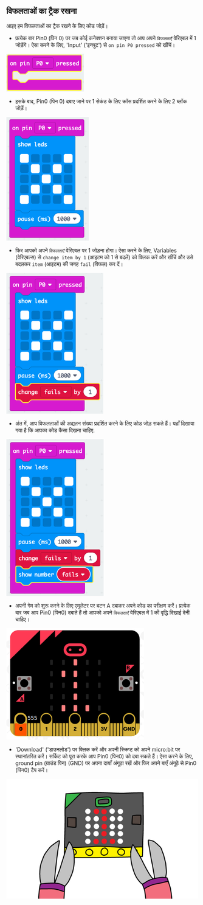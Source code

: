 ## विफलताओं का ट्रैक रखना

आइए हम विफलताओं का ट्रैक रखने के लिए कोड जोड़ें।

+ प्रत्येक बार Pin0 (पिन 0) पर जब कोई कनेक्शन बनाया जाएगा तो आप अपने `विफलताएँ` वेरिएबल में 1 जोड़ेंगे। ऐसा करने के लिए, 'Input' ('इनपुट') से `on pin P0 pressed` को खींचें।

![screenshot](images/frustration-pressPin0.png)

+ इसके बाद, Pin0 (पिन 0) दबाए जाने पर 1 सेकंड के लिए क्रॉस प्रदर्शित करने के लिए 2 ब्लॉक जोड़ें।

![स्क्रीनशॉट](images/frustration-pin0-x.png)

+ फिर आपको अपने `विफलताएँ` वेरिएबल पर 1 जोड़ना होगा। ऐसा करने के लिए, Variables (वेरिएबल्स) से `change item by 1` (आइटम को 1 से बदलें) को क्लिक करें और खींचें और उसे बदलकर `item` (आइटम) की जगह `fail` (विफल) कर दें। 

![स्क्रीनशॉट](images/frustration-pin0-fails.png)

+ अंत में, आप विफलताओं की अद्यतन संख्या प्रदर्शित करने के लिए कोड जोड़ सकते हैं। यहाँ दिखाया गया है कि आपका कोड कैसा दिखना चाहिए.

![स्क्रीनशॉट](images/frustration-pin0-code.png)

+ अपनी गेम को शुरू करने के लिए एमुलेटर पर बटन A दबाकर अपने कोड का परीक्षण करें। प्रत्येक बार जब आप Pin0 (पिन0) दबाते हैं तो आपको अपने `विफलताएँ` वेरिएबल में 1 की वृद्धि दिखाई देनी चाहिए।

![स्क्रीनशॉट](images/frustration-pin0-test.png)

+ 'Download' ('डाउनलोड') पर क्लिक करें और अपनी स्क्रिप्ट को अपने micro:bit पर स्थानांतरित करें। सर्किट को पूरा करके आप Pin0 (पिन0) को दबा सकते हैं। ऐसा करने के लिए, ground pin (ग्राउंड पिन) (GND) पर अपना दायाँ अंगूठा रखें और फिर अपने बाएँ अंगूठे से Pin0 (पिन0) टैप करें।

![स्क्रीनशॉट](images/frustration-pin0-compile.png)